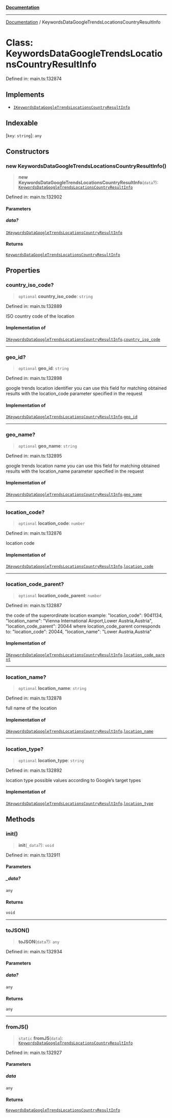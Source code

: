 [**Documentation**](../README.md)

***

[Documentation](../README.md) / KeywordsDataGoogleTrendsLocationsCountryResultInfo

# Class: KeywordsDataGoogleTrendsLocationsCountryResultInfo

Defined in: main.ts:132874

## Implements

- [`IKeywordsDataGoogleTrendsLocationsCountryResultInfo`](../interfaces/IKeywordsDataGoogleTrendsLocationsCountryResultInfo.md)

## Indexable

\[`key`: `string`\]: `any`

## Constructors

### new KeywordsDataGoogleTrendsLocationsCountryResultInfo()

> **new KeywordsDataGoogleTrendsLocationsCountryResultInfo**(`data`?): [`KeywordsDataGoogleTrendsLocationsCountryResultInfo`](KeywordsDataGoogleTrendsLocationsCountryResultInfo.md)

Defined in: main.ts:132902

#### Parameters

##### data?

[`IKeywordsDataGoogleTrendsLocationsCountryResultInfo`](../interfaces/IKeywordsDataGoogleTrendsLocationsCountryResultInfo.md)

#### Returns

[`KeywordsDataGoogleTrendsLocationsCountryResultInfo`](KeywordsDataGoogleTrendsLocationsCountryResultInfo.md)

## Properties

### country\_iso\_code?

> `optional` **country\_iso\_code**: `string`

Defined in: main.ts:132889

ISO country code of the location

#### Implementation of

[`IKeywordsDataGoogleTrendsLocationsCountryResultInfo`](../interfaces/IKeywordsDataGoogleTrendsLocationsCountryResultInfo.md).[`country_iso_code`](../interfaces/IKeywordsDataGoogleTrendsLocationsCountryResultInfo.md#country_iso_code)

***

### geo\_id?

> `optional` **geo\_id**: `string`

Defined in: main.ts:132898

google trends location identifier
you can use this field for matching obtained results with the location_code parameter specified in the request

#### Implementation of

[`IKeywordsDataGoogleTrendsLocationsCountryResultInfo`](../interfaces/IKeywordsDataGoogleTrendsLocationsCountryResultInfo.md).[`geo_id`](../interfaces/IKeywordsDataGoogleTrendsLocationsCountryResultInfo.md#geo_id)

***

### geo\_name?

> `optional` **geo\_name**: `string`

Defined in: main.ts:132895

google trends location name
you can use this field for matching obtained results with the location_name parameter specified in the request

#### Implementation of

[`IKeywordsDataGoogleTrendsLocationsCountryResultInfo`](../interfaces/IKeywordsDataGoogleTrendsLocationsCountryResultInfo.md).[`geo_name`](../interfaces/IKeywordsDataGoogleTrendsLocationsCountryResultInfo.md#geo_name)

***

### location\_code?

> `optional` **location\_code**: `number`

Defined in: main.ts:132876

location code

#### Implementation of

[`IKeywordsDataGoogleTrendsLocationsCountryResultInfo`](../interfaces/IKeywordsDataGoogleTrendsLocationsCountryResultInfo.md).[`location_code`](../interfaces/IKeywordsDataGoogleTrendsLocationsCountryResultInfo.md#location_code)

***

### location\_code\_parent?

> `optional` **location\_code\_parent**: `number`

Defined in: main.ts:132887

the code of the superordinate location
example:
"location_code": 9041134,
"location_name": "Vienna International Airport,Lower Austria,Austria",
"location_code_parent": 20044
where location_code_parent corresponds to:
"location_code": 20044,
"location_name": "Lower Austria,Austria"

#### Implementation of

[`IKeywordsDataGoogleTrendsLocationsCountryResultInfo`](../interfaces/IKeywordsDataGoogleTrendsLocationsCountryResultInfo.md).[`location_code_parent`](../interfaces/IKeywordsDataGoogleTrendsLocationsCountryResultInfo.md#location_code_parent)

***

### location\_name?

> `optional` **location\_name**: `string`

Defined in: main.ts:132878

full name of the location

#### Implementation of

[`IKeywordsDataGoogleTrendsLocationsCountryResultInfo`](../interfaces/IKeywordsDataGoogleTrendsLocationsCountryResultInfo.md).[`location_name`](../interfaces/IKeywordsDataGoogleTrendsLocationsCountryResultInfo.md#location_name)

***

### location\_type?

> `optional` **location\_type**: `string`

Defined in: main.ts:132892

location type
possible values according to Google’s target types

#### Implementation of

[`IKeywordsDataGoogleTrendsLocationsCountryResultInfo`](../interfaces/IKeywordsDataGoogleTrendsLocationsCountryResultInfo.md).[`location_type`](../interfaces/IKeywordsDataGoogleTrendsLocationsCountryResultInfo.md#location_type)

## Methods

### init()

> **init**(`_data`?): `void`

Defined in: main.ts:132911

#### Parameters

##### \_data?

`any`

#### Returns

`void`

***

### toJSON()

> **toJSON**(`data`?): `any`

Defined in: main.ts:132934

#### Parameters

##### data?

`any`

#### Returns

`any`

***

### fromJS()

> `static` **fromJS**(`data`): [`KeywordsDataGoogleTrendsLocationsCountryResultInfo`](KeywordsDataGoogleTrendsLocationsCountryResultInfo.md)

Defined in: main.ts:132927

#### Parameters

##### data

`any`

#### Returns

[`KeywordsDataGoogleTrendsLocationsCountryResultInfo`](KeywordsDataGoogleTrendsLocationsCountryResultInfo.md)
